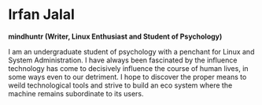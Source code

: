 # Irfan Jalal

**mindhuntr (Writer, Linux Enthusiast and Student of Psychology)**

I am an undergraduate student of psychology with a penchant for Linux and System Administration.  I have always been fascinated by the influence technology has come to decisively influence the course of human lives, in some ways even to our detriment. I hope to discover the proper means to weild technological tools and strive to build an eco system where the machine remains subordinate to its users.  

